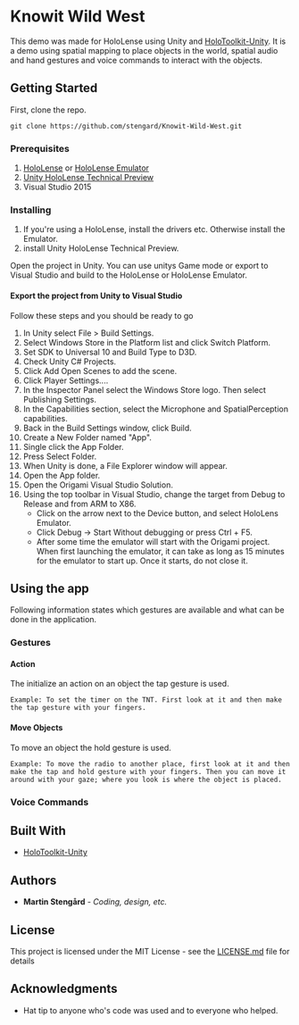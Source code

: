 # Knowit Wild West

This demo was made for HoloLense using Unity and [HoloToolkit-Unity](https://github.com/Microsoft/HoloToolkit-Unity "HoloToolkit-Unity"). It is a demo using spatial mapping to place objects in the world, spatial audio and hand gestures and voice commands to interact with the objects.

## Getting Started
First, clone the repo.
```
git clone https://github.com/stengard/Knowit-Wild-West.git
```
### Prerequisites

1. [HoloLense](https://www.microsoft.com/microsoft-hololens/en-us "HoloLense") or [HoloLense Emulator](https://developer.microsoft.com/sv-se/windows/holographic/install_the_tools "HoloLense Emulator")
2. [Unity HoloLense Technical Preview](https://unity3d.com/partners/microsoft/hololens "Unity HoloLense Technical Preview")
3. Visual Studio 2015

### Installing

1. If you're using a HoloLense, install the drivers etc. Otherwise install the Emulator.
2. install Unity HoloLense Technical Preview.

Open the project in Unity. You can use unitys Game mode or export to Visual Studio and build to the HoloLense or HoloLense Emulator.

#### Export the project from Unity to Visual Studio

Follow these steps and you should be ready to go

1. In Unity select File > Build Settings.
2. Select Windows Store in the Platform list and click Switch Platform.
3. Set SDK to Universal 10 and Build Type to D3D.
4. Check Unity C# Projects.
5. Click Add Open Scenes to add the scene.
6. Click Player Settings....
7. In the Inspector Panel select the Windows Store logo. Then select Publishing Settings.
8. In the Capabilities section, select the Microphone and SpatialPerception capabilities.
9. Back in the Build Settings window, click Build.
10. Create a New Folder named "App".
11. Single click the App Folder.
12. Press Select Folder.
13. When Unity is done, a File Explorer window will appear.
14. Open the App folder.
15. Open the Origami Visual Studio Solution.
16. Using the top toolbar in Visual Studio, change the target from Debug to Release and from ARM to X86.
    * Click on the arrow next to the Device button, and select HoloLens Emulator.
    * Click Debug -> Start Without debugging or press Ctrl + F5.
    * After some time the emulator will start with the Origami project. When first launching the emulator, it can take as long as 15 minutes for the emulator to start up. Once it starts, do not close it.



## Using the app

Following information states which gestures are available and what can be done in the application.

### Gestures

#### Action

The initialize an action on an object the tap gesture is used.

```
Example: To set the timer on the TNT. First look at it and then make the tap gesture with your fingers.
```

#### Move Objects

To move an object the hold gesture is used.
```
Example: To move the radio to another place, first look at it and then make the tap and hold gesture with your fingers. Then you can move it around with your gaze; where you look is where the object is placed.
```

### Voice Commands



## Built With

* [HoloToolkit-Unity](https://github.com/Microsoft/HoloToolkit-Unity "HoloToolkit-Unity")

## Authors

* **Martin Stengård** - *Coding, design, etc.*

## License

This project is licensed under the MIT License - see the [LICENSE.md](LICENSE.md) file for details

## Acknowledgments

* Hat tip to anyone who's code was used and to everyone who helped.
